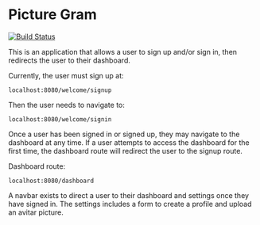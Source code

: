 # Picture Gram

[![Build Status](https://travis-ci.org/sayanything830/week-8-backend.svg?branch=master)](https://travis-ci.org/sayanything830/week-8-backend)

This is an application that allows a user to sign up and/or sign in, then redirects the user to their dashboard.

Currently, the user must sign up at:
```
localhost:8080/welcome/signup
```

Then the user needs to navigate to:
```
localhost:8080/welcome/signin
```

Once a user has been signed in or signed up, they may navigate to the dashboard at any time. If a user attempts to access the dashboard for the first time, the dashboard route will redirect the user to the signup route.

Dashboard route:
```
localhost:8080/dashboard
```

A navbar exists to direct a user to their dashboard and settings once they have signed in. The settings includes a form to create a profile and upload an avitar picture.

